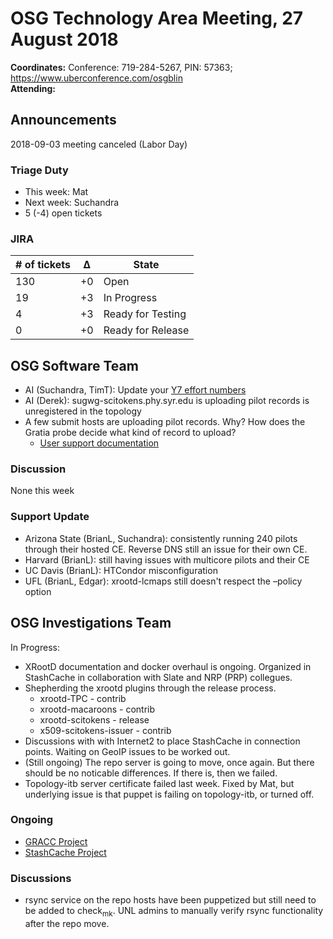# OSG Technology Area Meeting, 27 August 2018

**Coordinates:** Conference: 719-284-5267, PIN: 57363; <https://www.uberconference.com/osgblin>  
**Attending:**  


## Announcements

2018-09-03 meeting canceled (Labor Day)  


### Triage Duty

-   This week: Mat
-   Next week: Suchandra
-   5 (-4) open tickets


### JIRA

| # of tickets | &Delta; | State             |
|------------ |------- |----------------- |
| 130          | +0      | Open              |
| 19           | +3      | In Progress       |
| 4            | +3      | Ready for Testing |
| 0            | +0      | Ready for Release |


## OSG Software Team

-   AI (Suchandra, TimT): Update your [Y7 effort numbers](https://docs.google.com/spreadsheets/d/1Rm7Mw6dQqxtQF_xsfj8N4ySYGoBGjEE6TuIZFWOp-5k/edit?usp=sharing)
-   AI (Derek): sugwg-scitokens.phy.syr.edu is uploading pilot records is unregistered in the topology
-   A few submit hosts are uploading pilot records. Why? How does the Gratia probe decide what kind of record to upload?
    -   [User support documentation](https://support.opensciencegrid.org/support/solutions/articles/12000030368-submit-node-flocking-to-osg#gratia-probe-configuration)


### Discussion

None this week  


### Support Update

-   Arizona State (BrianL, Suchandra): consistently running 240 pilots through their hosted CE. Reverse DNS still an issue for their own CE.
-   Harvard (BrianL): still having issues with multicore pilots and their CE
-   UC Davis (BrianL): HTCondor misconfiguration
-   UFL (BrianL, Edgar): xrootd-lcmaps still doesn't respect the &#x2013;policy option


## OSG Investigations Team

In Progress:  

-   XRootD documentation and docker overhaul is ongoing.  Organized in StashCache in collaboration with Slate and NRP (PRP) collegues.
-   Shepherding the xrootd plugins through the release process.  
    -   xrootd-TPC - contrib
    -   xrootd-macaroons - contrib
    -   xrootd-scitokens - release
    -   x509-scitokens-issuer - contrib
-   Discussions with with Internet2 to place StashCache in connection points.  Waiting on GeoIP issues to be worked out.
-   (Still ongoing) The repo server is going to move, once again.  But there should be no noticable differences.  If there is, then we failed.
-   Topology-itb server certificate failed last week.  Fixed by Mat, but underlying issue is that puppet is failing on topology-itb, or turned off.


### Ongoing

-   [GRACC Project](https://opensciencegrid.atlassian.net/projects/GRACC)
-   [StashCache Project](http://opensciencegrid.org/docs/data/stashcache/overview/)


### Discussions

-   rsync service on the repo hosts have been puppetized but still need to be added to check<sub>mk</sub>. UNL admins to manually verify rsync functionality after the repo move.
